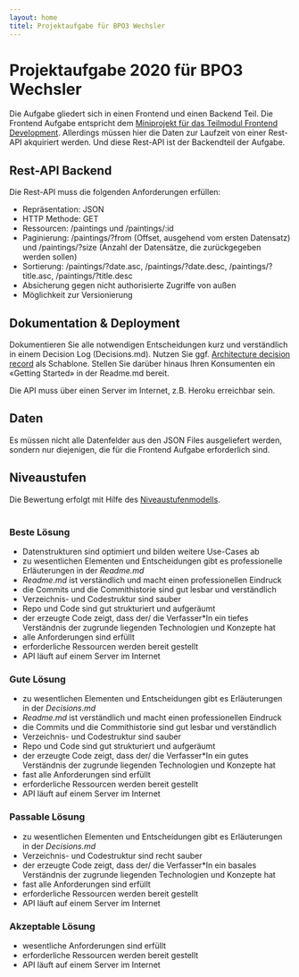 ```yaml
---
layout: home
titel: Projektaufgabe für BPO3 Wechsler
---
```


# Projektaufgabe 2020 für BPO3 Wechsler

Die Aufgabe gliedert sich in einen Frontend und einen Backend Teil. Die Frontend Aufgabe entspricht dem [Miniprojekt für das Teilmodul Frontend Development](https://th-koeln.github.io/mi-bachelor-webdevelopment/lehrveranstaltungen/fd-pruefung-teil-1/). Allerdings müssen hier die Daten zur Laufzeit von einer Rest-API akquiriert werden. Und diese Rest-API ist der Backendteil der Aufgabe.

## Rest-API Backend
Die Rest-API muss die folgenden Anforderungen erfüllen:
- Repräsentation: JSON
- HTTP Methode: GET
- Ressourcen: /paintings und /paintings/:id
- Paginierung: /paintings/?from (Offset, ausgehend vom ersten Datensatz) und /paintings/?size (Anzahl der Datensätze, die zurückgegeben werden sollen)
- Sortierung: /paintings/?date.asc, /paintings/?date.desc, /paintings/?title.asc, /paintings/?title.desc
- Absicherung gegen nicht authorisierte Zugriffe von außen
- Möglichkeit zur Versionierung

## Dokumentation & Deployment
Dokumentieren Sie alle notwendigen Entscheidungen kurz und verständlich in einem Decision Log (Decisions.md). Nutzen Sie ggf. [Architecture decision record](https://github.com/joelparkerhenderson/architecture_decision_record) als Schablone. Stellen Sie darüber hinaus Ihren Konsumenten ein «Getting Started» in der Readme.md bereit.

Die API muss über einen Server im Internet, z.B. Heroku erreichbar sein.

## Daten
Es müssen nicht alle Datenfelder aus den JSON Files ausgeliefert werden, sondern nur diejenigen, die für die Frontend Aufgabe erforderlich sind.

## Niveaustufen

Die Bewertung erfolgt mit Hilfe des [Niveaustufenmodells](https://www.th-koeln.de/mam/downloads/deutsch/hochschule/profil/lehre/steckbrief_niveaustufen.pdf).
<br><br>

### Beste Lösung
- Datenstrukturen sind optimiert und bilden weitere Use-Cases ab
- zu wesentlichen Elementen und Entscheidungen gibt es professionelle Erläuterungen in der *Readme.md*
- *Readme.md* ist verständlich und macht einen professionellen Eindruck
- die Commits und die Commithistorie sind gut lesbar und verständlich
- Verzeichnis- und Codestruktur sind sauber
- Repo und Code sind gut strukturiert und aufgeräumt
- der erzeugte Code zeigt, dass der/ die Verfasser\*In ein tiefes Verständnis der zugrunde liegenden Technologien und Konzepte hat
- alle Anforderungen sind erfüllt
- erforderliche Ressourcen werden bereit gestellt
- API läuft auf einem Server im Internet

### Gute Lösung
- zu wesentlichen Elementen und Entscheidungen gibt es Erläuterungen in der *Decisions.md*
- *Readme.md* ist verständlich und macht einen professionellen Eindruck
- die Commits und die Commithistorie sind gut lesbar und verständlich
- Verzeichnis- und Codestruktur sind sauber
- Repo und Code sind gut strukturiert und aufgeräumt
- der erzeugte Code zeigt, dass der/ die Verfasser\*In ein gutes Verständnis der zugrunde liegenden Technologien und Konzepte hat
- fast alle Anforderungen sind erfüllt
- erforderliche Ressourcen werden bereit gestellt
- API läuft auf einem Server im Internet

### Passable Lösung
- zu wesentlichen Elementen und Entscheidungen gibt es Erläuterungen in der *Decisions.md*
- Verzeichnis- und Codestruktur sind recht sauber
- der erzeugte Code zeigt, dass der/ die Verfasser\*In ein basales Verständnis der zugrunde liegenden Technologien und Konzepte hat
- fast alle Anforderungen sind erfüllt
- erforderliche Ressourcen werden bereit gestellt
- API läuft auf einem Server im Internet


### Akzeptable Lösung
- wesentliche Anforderungen sind erfüllt
- erforderliche Ressourcen werden bereit gestellt
- API läuft auf einem Server im Internet
